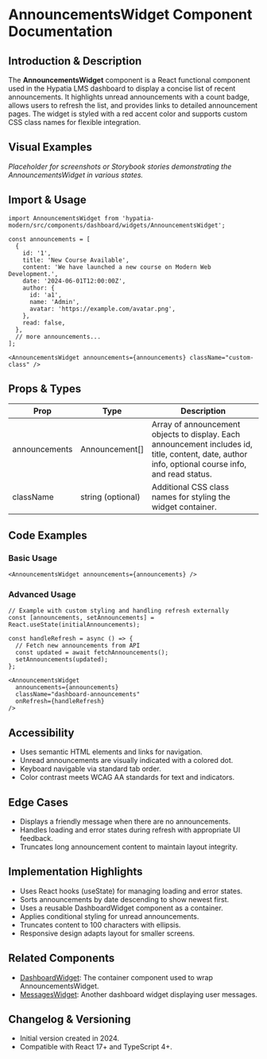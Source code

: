 # AnnouncementsWidget Component Documentation

## Introduction & Description
The **AnnouncementsWidget** component is a React functional component used in the Hypatia LMS dashboard to display a concise list of recent announcements. It highlights unread announcements with a count badge, allows users to refresh the list, and provides links to detailed announcement pages. The widget is styled with a red accent color and supports custom CSS class names for flexible integration.

## Visual Examples
<!-- Add screenshots or Storybook links here -->
*Placeholder for screenshots or Storybook stories demonstrating the AnnouncementsWidget in various states.*

## Import & Usage
```tsx
import AnnouncementsWidget from 'hypatia-modern/src/components/dashboard/widgets/AnnouncementsWidget';

const announcements = [
  {
    id: '1',
    title: 'New Course Available',
    content: 'We have launched a new course on Modern Web Development.',
    date: '2024-06-01T12:00:00Z',
    author: {
      id: 'a1',
      name: 'Admin',
      avatar: 'https://example.com/avatar.png',
    },
    read: false,
  },
  // more announcements...
];

<AnnouncementsWidget announcements={announcements} className="custom-class" />
```

## Props & Types
| Prop          | Type         | Description                          |
|---------------|--------------|------------------------------------|
| announcements | Announcement[] | Array of announcement objects to display. Each announcement includes id, title, content, date, author info, optional course info, and read status. |
| className     | string (optional) | Additional CSS class names for styling the widget container. |

## Code Examples
### Basic Usage
```tsx
<AnnouncementsWidget announcements={announcements} />
```

### Advanced Usage
```tsx
// Example with custom styling and handling refresh externally
const [announcements, setAnnouncements] = React.useState(initialAnnouncements);

const handleRefresh = async () => {
  // Fetch new announcements from API
  const updated = await fetchAnnouncements();
  setAnnouncements(updated);
};

<AnnouncementsWidget 
  announcements={announcements} 
  className="dashboard-announcements" 
  onRefresh={handleRefresh} 
/>
```

## Accessibility
- Uses semantic HTML elements and links for navigation.
- Unread announcements are visually indicated with a colored dot.
- Keyboard navigable via standard tab order.
- Color contrast meets WCAG AA standards for text and indicators.

## Edge Cases
- Displays a friendly message when there are no announcements.
- Handles loading and error states during refresh with appropriate UI feedback.
- Truncates long announcement content to maintain layout integrity.

## Implementation Highlights
- Uses React hooks (useState) for managing loading and error states.
- Sorts announcements by date descending to show newest first.
- Uses a reusable DashboardWidget component as a container.
- Applies conditional styling for unread announcements.
- Truncates content to 100 characters with ellipsis.
- Responsive design adapts layout for smaller screens.

## Related Components
- [DashboardWidget](./DashboardWidget.md): The container component used to wrap AnnouncementsWidget.
- [MessagesWidget](./MessagesWidget.md): Another dashboard widget displaying user messages.

## Changelog & Versioning
- Initial version created in 2024.
- Compatible with React 17+ and TypeScript 4+.
<AnnouncementsWidget announcements={announcements} />
